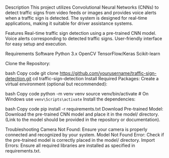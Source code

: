 
Description
This project utilizes Convolutional Neural Networks (CNNs) to detect traffic signs from video feeds or images and provides voice alerts when a traffic sign is detected. The system is designed for real-time applications, making it suitable for driver assistance systems.

Features
Real-time traffic sign detection using a pre-trained CNN model.
Voice alerts corresponding to detected traffic signs.
User-friendly interface for easy setup and execution.

Requirements
Software
Python 3.x
OpenCV
TensorFlow/Keras
Scikit-learn


Clone the Repository:

bash
Copy code
git clone https://github.com/yourusername/traffic-sign-detection.git
cd traffic-sign-detection
Install Required Packages: Create a virtual environment (optional but recommended):

bash
Copy code
python -m venv venv
source venv/bin/activate  # On Windows use `venv\Scripts\activate`
Install the dependencies:

bash
Copy code
pip install -r requirements.txt
Download Pre-trained Model: Download the pre-trained CNN model and place it in the model/ directory. (Link to the model should be provided in the repository or documentation).

Troubleshooting
Camera Not Found: Ensure your camera is properly connected and recognized by your system.
Model Not Found Error: Check if the pre-trained model is correctly placed in the model/ directory.
Import Errors: Ensure all required libraries are installed as specified in requirements.txt.
